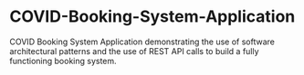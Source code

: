 # COVID-Booking-System-Application
COVID Booking System Application demonstrating the use of software architectural patterns and the use of REST API calls to build a fully functioning booking system. 
